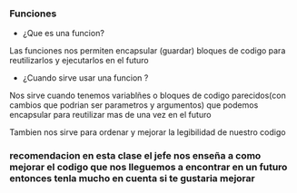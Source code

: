 ### Funciones   

- ¿Que es una funcion?

Las funciones nos permiten encapsular (guardar) bloques de codigo para reutilizarlos y ejecutarlos en el futuro

- ¿Cuando sirve usar una funcion ?

Nos sirve cuando tenemos variablñes o bloques de codigo parecidos(con cambios que podrian ser parametros y argumentos) que podemos encapsular para reutilizar mas de una vez en el futuro

Tambien nos sirve para ordenar y mejorar la legibilidad de nuestro codigo

### recomendacion en esta clase el jefe nos enseña a como mejorar el codigo que nos lleguemos a encontrar en un futuro entonces tenla mucho en cuenta si te gustaria mejorar


